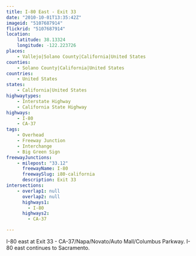 ```yaml
---
title: I-80 East - Exit 33
date: "2010-10-01T13:35:42Z"
imageid: "5107687914"
flickrid: "5107687914"
location:
    latitude: 38.13324
    longitude: -122.223726
places:
    - Vallejo|Solano County|California|United States
counties:
    - Solano County|California|United States
countries:
    - United States
states:
    - California|United States
highwaytypes:
    - Interstate Highway
    - California State Highway
highways:
    - I-80
    - CA-37
tags:
    - Overhead
    - Freeway Junction
    - Interchange
    - Big Green Sign
freewayJunctions:
    - milepost: "33.12"
      freewayName: I-80
      freewaySlug: i80-california
      description: Exit 33
intersections:
    - overlap1: null
      overlap2: null
      highways1:
        - I-80
      highways2:
        - CA-37

---
```

I-80 east at Exit 33 - CA-37/Napa/Novato/Auto Mall/Columbus Parkway.  I-80 east continues to Sacramento.